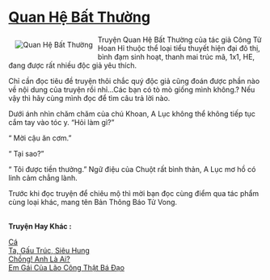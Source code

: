 <a href="https://utruyen.com/quan-he-bat-thuong/20968/" title="Quan Hệ Bất Thường"><h1>Quan Hệ Bất Thường</h1></a><div style="display:table"><img align="right" style="float: left; padding: 10px;" src="https://utruyen.com/images/story/200x260/quan-he-bat-thuong.jpg" alt="Quan Hệ Bất Thường">Truyện Quan Hệ Bất Thường của tác giả Công Tử Hoan Hỉ thuộc thể loại tiểu thuyết hiện đại đô thị, bình đạm sinh hoạt, thanh mai trúc mã, 1x1, HE, đang được rất nhiều độc giả yêu thích.<p></p>Chỉ cần đọc tiêu đề truyện thôi chắc quý độc giả cũng đoán được phần nào về nội dung của truyện rồi nhỉ...Các bạn có tò mò giống mình không.? Nếu vậy thì hãy cùng mình đọc để tìm câu trả lời nào.<p></p>Dưới ánh nhìn chăm chăm của chú Khoan, A Lục không thể không tiếp tục cắm tay vào tóc y. “Hỏi làm gì?”<p></p>“ Mời cậu ăn cơm.”<p></p>“ Tại sao?”<p></p>“ Tôi được tiền thưởng.” Ngữ điệu của Chuột rất bình thản, A Lục mơ hồ có linh cảm chẳng lành. <p></p>Trước khi đọc truyện để chiêu mộ thì mời bạn đọc cùng điểm qua tác phẩm cùng loại khác, mang tên Bản Thông Báo Tử Vong.</div><p><br><b>Truyện Hay Khác :</b></p><a href="https://utruyen.com/ca/20945/" alt="Cá">Cá</a><br/><a href="https://github.com/quanluxury/ngontinh_sac/tree/master/truyenhay/18971/" alt="Ta, Gấu Trúc, Siêu Hung">Ta, Gấu Trúc, Siêu Hung</a><br/><a href="https://www.wattpad.com/story/207673595-ch%E1%BB%93ng-anh-l%C3%A0-ai" alt="Chồng! Anh Là Ai?">Chồng! Anh Là Ai?</a><br/><a href="https://dammyh.wordpress.com/2019/11/07/em-gai-cua-lao-cong-that-ba-dao/" alt="Em Gái Của Lão Công Thật Bá Đạo">Em Gái Của Lão Công Thật Bá Đạo</a><br/>